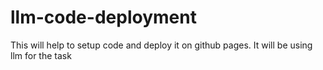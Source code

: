# llm-code-deployment
This will help to setup code and deploy it on github pages. It will be using llm for the task
